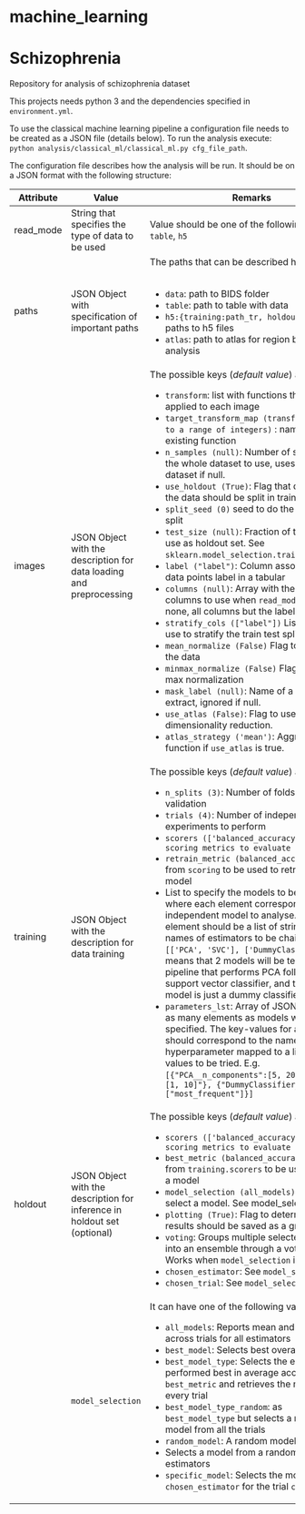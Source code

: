 # machine_learning
# Schizophrenia
Repository for analysis of schizophrenia dataset

This projects needs python 3 and the dependencies specified in `environment.yml`.

To use the classical machine learning pipeline a configuration file needs to be created as a JSON file (details below).
To run the analysis execute: `python analysis/classical_ml/classical_ml.py cfg_file_path`.

The configuration file describes how the analysis will be run. It should be on a JSON format with the following structure:

| Attribute | Value | Remarks |
|-----------|-------|-----------|
| read_mode | String that specifies the type of data to be used   | Value should be one of the following: `BIDS`, `table`, `h5`      |
| paths     | JSON Object with specification of important paths   | The paths that can be described here are:<ul> <br> <li>`data`: path to BIDS folder </li> <li>`table`: path to table with data </li> <li>`h5:{training:path_tr, holdout:path_ho}`: paths to h5 files </li> <li>`atlas`: path to atlas for region based analysis </li>  </ul>|
| images    | JSON Object with the description for data loading and preprocessing | The possible keys (*default value*) are: <br> <ul> <li>`transform`: list with functions that will be applied to each image </li> <li>`target_transform_map (transform labels to a range of integers)` : name of an existing function </li> <li>`n_samples (null)`: Number of samples of the whole dataset to use, uses the entire dataset if null. </li> <li>`use_holdout (True)`: Flag that determines if the data should be split in training test sets. </li><li>`split_seed (0)` seed to do the train-test split</li><li>`test_size (null)`: Fraction of the dataset to use as holdout set. See `sklearn.model_selection.train_test_split`. </li> <li>`label ("label")`: Column associated to the data points label in a tabular </li> <li>`columns (null)`: Array with the list of columns to use when `read_mode` is `table` . If none, all columns but the label are used. </li> <li>`stratify_cols (["label"])` List of columns use to stratify the train test split.</li> <li> `mean_normalize (False)` Flag to standarize the data </li> <li> `minmax_normalize (False)` Flag for min-max normalization </li> <li>`mask_label (null)`: Name of a region to extract, ignored if null. </li> <li> `use_atlas (False)`: Flag to use an atlas as a dimensionality reduction. </li> <li> `atlas_strategy ('mean')`: Aggregation function if `use_atlas` is true. </li></ul>|
| training  | JSON Object with the description for data training | The possible keys (*default value*) are: <br> <ul> <li>`n_splits (3)`: Number of folds for cross validation </li> <li>`trials (4)`: Number of independent experiments to perform </li> <li>`scorers (['balanced_accuracy']) list of scoring metrics to evaluate the model` </li> <li>`retrain_metric (balanced_accuracy)` Metric from `scoring` to be used to retrain the model</li><li> List to specify the models to be used, where each element corresponds to one independent model to analyse. Each element should be a list of strings with the names of estimators to be chained. E.g. `[['PCA', 'SVC'], ['DummyClassifier']]` means that 2 models will be tested, first a pipeline that performs PCA followed by a support vector classifier, and the second model is just a dummy classifier</li><li> `parameters_lst`: Array of JSON objects with as many elements as models were specified. The key-values for ach element should correspond to the name of a hyperparameter mapped to a list of the values to be tried. E.g. `[{"PCA__n_components":[5, 20], {"SVC__C:[1, 10]"}, {"DummyClassifier__strategy":["most_frequent"]}]` </li>|
| holdout   | JSON Object with the description for inference in holdout set (optional) |The possible keys (*default value*) are: <br> <ul><li>`scorers (['balanced_accuracy']) list of scoring metrics to evaluate the model` </li> <li>`best_metric (balanced_accuracy)` Metric from `training.scorers` to be used to select a model</li><li>`model_selection (all_models)`: strategy to select a model. See model_selection</li><li>`plotting (True)`: Flag to determine if the results should be saved as a graph</li><li>`voting`: Groups multiple selected models into an ensemble through a voting system. Works when `model_selection` is `all_models`</li><li>`chosen_estimator`: See `model_selection`</li><li>`chosen_trial`: See `model_selection`</li></ul>|
|           |`model_selection`| It can have one of the following values: <ul><li>`all_models`: Reports mean and variance across trials for all estimators</li><li>`best_model`: Selects best overall model</li><li>`best_model_type`: Selects the estimator that performed best in average according to `best_metric` and retrieves the models for every trial</li><li>`best_model_type_random`: as `best_model_type` but selects a random model from all the trials</li><li>`random_model`: A random model is selected</li><li>Selects a model from a random trial for all estimators</li><li>`specific_model`: Selects the models from `chosen_estimator` for the trial `chosen_trial`</li></ul>|

